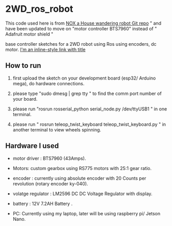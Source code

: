 # 2WD_ros_robot
This code used here is from [ NOX a House wandering robot ](https://create.arduino.cc/projecthub/robinb/nox-a-house-wandering-robot-ros-652315 "Original post") [Git repo](https://github.com/RBinsonB/Nox_robot "Git Repo") " and have been updated to move on "motor controller BTS7960"  instead of  " Adafruit motor shield "

base controller sketches for a 2WD robot using Ros using encoders, dc motor.
 [I'm an inline-style link with title](https://www.google.com "Google's Homepage")

## How to run

1. first upload the sketch on your development board (esp32/ Arduino mega), do hardware connections.

2. please type "sudo dmesg | grep tty " to find the comm port number of your board.

3. please run "rosrun rosserial_python serial_node.py /dev/ttyUSB1 "  in one terminal.

4. please run  " rosrun teleop_twist_keyboard teleop_twist_keyboard.py "  in another terminal to view wheels spinning.


## Hardware I used 

* motor driver : BTS7960  (43Amps).

* Motors: custom gearbox using RS775 motors with 25:1 gear ratio.

* encoder : currently using absolute encoder with 20 Counts per revolution (rotary encoder ky-040).

* volatge regulator : LM2596 DC DC Voltage Regulator with display.

* battery : 12V 7.2AH Battery .

* PC: Currently using my laptop, later will be using raspberry pi/ Jetson Nano.
